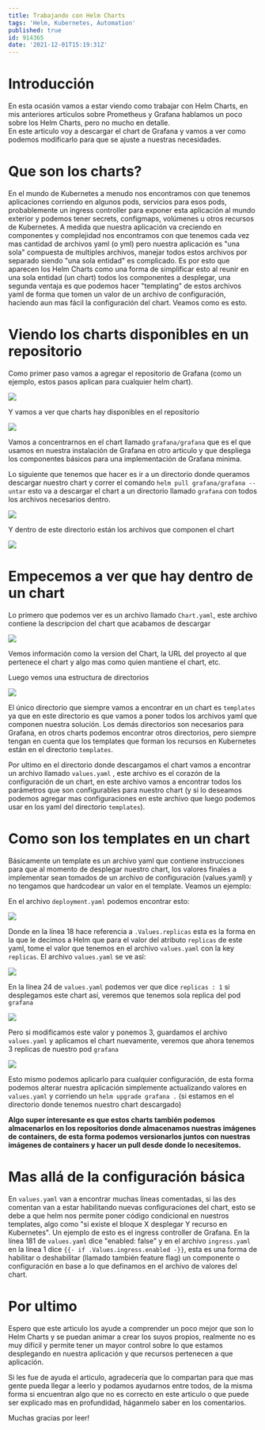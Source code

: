 ```yaml
---
title: Trabajando con Helm Charts
tags: 'Helm, Kubernetes, Automation'
published: true
id: 914365
date: '2021-12-01T15:19:31Z'
---
```


# Introducción 

En esta ocasión vamos a estar viendo como trabajar con Helm Charts, en mis anteriores artículos sobre Prometheus y Grafana hablamos un poco sobre los Helm Charts, pero no mucho en detalle.  
En este articulo voy a descargar el chart de Grafana y vamos a ver como podemos modificarlo para que se ajuste a nuestras necesidades.  

# Que son los charts?

En el mundo de Kubernetes a menudo nos encontramos con que tenemos aplicaciones corriendo en algunos pods, servicios para esos pods, probablemente un ingress controller para exponer esta aplicación al mundo exterior y podemos tener secrets, configmaps, volúmenes u otros recursos de Kubernetes. A medida que nuestra aplicación va creciendo en componentes y complejidad nos encontramos con que tenemos cada vez mas cantidad de archivos yaml (o yml) pero nuestra aplicación es "una sola" compuesta de multiples archivos, manejar todos estos archivos por separado siendo "una sola entidad" es complicado. Es por esto que aparecen los Helm Charts como una forma de simplificar esto al reunir en una sola entidad (un chart) todos los componentes a desplegar, una segunda ventaja es que podemos hacer "templating" de estos archivos yaml de forma que tomen un valor de un archivo de configuración, haciendo aun mas fácil la configuración del chart. Veamos como es esto.

# Viendo los charts disponibles en un repositorio

Como primer paso vamos a agregar el repositorio de Grafana (como un ejemplo, estos pasos aplican para cualquier helm chart).

![](./Images/grafana/helm-repo-add.png)

Y vamos a ver que charts hay disponibles en el repositorio

![](./Images/grafana/helm-search-repo.png)

Vamos a concentrarnos en el chart llamado `grafana/grafana` que es el que usamos en nuestra instalación de Grafana en otro articulo y que despliega los componentes básicos para una implementación de Grafana minima.

Lo siguiente que tenemos que hacer es ir a un directorio donde queramos descargar nuestro chart y correr el comando `helm pull grafana/grafana --untar` esto va a descargar el chart a un directorio llamado `grafana` con todos los archivos necesarios dentro.  

![](./Images/helm-charts/download-chart.png)

Y dentro de este directorio están los archivos que componen el chart

![](./Images/helm-charts/download-chart-2.png)

# Empecemos a ver que hay dentro de un chart

Lo primero que podemos ver es un archivo llamado `Chart.yaml`, este archivo contiene la descripcion del chart que acabamos de descargar

![](./Images/helm-charts/chart.png)

Vemos información como la version del Chart, la URL del proyecto al que pertenece el chart y algo mas como quien mantiene el chart, etc.

Luego vemos una estructura de directorios

![](./Images/helm-charts/directories.png)

El único directorio que siempre vamos a encontrar en un chart es `templates` ya que en este directorio es que vamos a poner todos los archivos yaml que componen nuestra solución. Los demás directorios son necesarios para Grafana, en otros charts podemos encontrar otros directorios, pero siempre tengan en cuenta que los templates que forman los recursos en Kubernetes están en el directorio `templates`.

Por ultimo en el directorio donde descargamos el chart vamos a encontrar un archivo llamado `values.yaml` , este archivo es el corazón de la configuración de un chart, en este archivo vamos a encontrar todos los parámetros que son configurables para nuestro chart (y si lo deseamos podemos agregar mas configuraciones en este archivo que luego podemos usar en los yaml del directorio `templates`).

# Como son los templates en un chart

Básicamente un template es un archivo yaml que contiene instrucciones para que al momento de desplegar nuestro chart, los valores finales a implementar sean tomados de un archivo de configuración (values.yaml) y no tengamos que hardcodear un valor en el template. Veamos un ejemplo:  

En el archivo `deployment.yaml` podemos encontrar esto:

![](./Images/helm-charts/deployment.png)

Donde en la línea 18 hace referencia a `.Values.replicas` esta es la forma en la que le decimos a Helm que para el valor del atributo `replicas` de este yaml, tome el valor que tenemos en el archivo `values.yaml` con la key `replicas`. El archivo `values.yaml` se ve así:

![](./Images/helm-charts/values.png)

En la línea 24 de `values.yaml` podemos ver que dice `replicas : 1` si desplegamos este chart así, veremos que tenemos sola replica del pod `grafana`

![](./Images/helm-charts/single-replica.png)

Pero si modificamos este valor y ponemos 3, guardamos el archivo `values.yaml` y aplicamos el chart nuevamente, veremos que ahora tenemos 3 replicas de nuestro pod `grafana`

![](./Images/helm-charts/3-replicas.png)

Esto mismo podemos aplicarlo para cualquier configuración, de esta forma podemos alterar nuestra aplicación simplemente actualizando valores en `values.yaml` y corriendo un `helm upgrade grafana .` (si estamos en el directorio donde tenemos nuestro chart descargado)

**Algo super interesante es que estos charts también podemos almacenarlos en los repositorios donde almacenamos nuestras imágenes de containers, de esta forma podemos versionarlos juntos con nuestras imágenes de containers y hacer un pull desde donde lo necesitemos.**

# Mas allá de la configuración básica

En `values.yaml` van a encontrar muchas líneas comentadas, si las des comentan van a estar habilitando nuevas configuraciones del chart, esto se debe a que helm nos permite poner código condicional en nuestros templates, algo como "si existe el bloque X desplegar Y recurso en Kubernetes". Un ejemplo de esto es el ingress controller de Grafana. 
En la línea 181 de `values.yaml` dice "enabled: false" y en el archivo `ingress.yaml` en la línea 1 dice `{{- if .Values.ingress.enabled -}}`, esta es una forma de habilitar o deshabilitar (llamado también feature flag) un componente o configuración en base a lo que definamos en el archivo de valores del chart.

# Por ultimo

Espero que este articulo los ayude a comprender un poco mejor que son lo Helm Charts y se puedan animar a crear los suyos propios, realmente no es muy difícil y permite tener un mayor control sobre lo que estamos desplegando en nuestra aplicación y que recursos pertenecen a que aplicación.

Si les fue de ayuda el articulo, agradecería que lo compartan para que mas gente pueda llegar a leerlo y podamos ayudarnos entre todos, de la misma forma si encuentran algo que no es correcto en este articulo o que puede ser explicado mas en profundidad, háganmelo saber en los comentarios.

Muchas gracias por leer!
